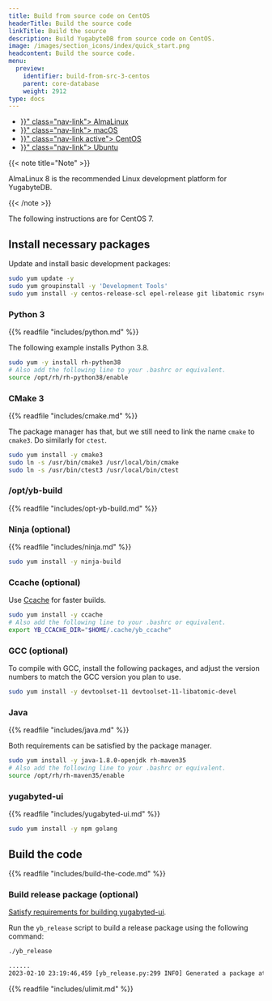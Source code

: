 ```yaml
---
title: Build from source code on CentOS
headerTitle: Build the source code
linkTitle: Build the source
description: Build YugabyteDB from source code on CentOS.
image: /images/section_icons/index/quick_start.png
headcontent: Build the source code.
menu:
  preview:
    identifier: build-from-src-3-centos
    parent: core-database
    weight: 2912
type: docs
---
```


<ul class="nav nav-tabs-alt nav-tabs-yb">

  <li >
    <a href="{{< relref "./build-from-src-almalinux.md" >}}" class="nav-link">
      <i class="fa-brands fa-linux" aria-hidden="true"></i>
      AlmaLinux
    </a>
  </li>

  <li >
    <a href="{{< relref "./build-from-src-macos.md" >}}" class="nav-link">
      <i class="fa-brands fa-apple" aria-hidden="true"></i>
      macOS
    </a>
  </li>

  <li >
    <a href="{{< relref "./build-from-src-centos.md" >}}" class="nav-link active">
      <i class="fa-brands fa-linux" aria-hidden="true"></i>
      CentOS
    </a>
  </li>

  <li >
    <a href="{{< relref "./build-from-src-ubuntu.md" >}}" class="nav-link">
      <i class="fa-brands fa-linux" aria-hidden="true"></i>
      Ubuntu
    </a>
  </li>

</ul>

{{< note title="Note" >}}

AlmaLinux 8 is the recommended Linux development platform for YugabyteDB.

{{< /note >}}

The following instructions are for CentOS 7.

## Install necessary packages

Update and install basic development packages:

```sh
sudo yum update -y
sudo yum groupinstall -y 'Development Tools'
sudo yum install -y centos-release-scl epel-release git libatomic rsync which
```

### Python 3

{{% readfile "includes/python.md" %}}

The following example installs Python 3.8.

```sh
sudo yum -y install rh-python38
# Also add the following line to your .bashrc or equivalent.
source /opt/rh/rh-python38/enable
```

### CMake 3

{{% readfile "includes/cmake.md" %}}

The package manager has that, but we still need to link the name `cmake` to `cmake3`.
Do similarly for `ctest`.

```sh
sudo yum install -y cmake3
sudo ln -s /usr/bin/cmake3 /usr/local/bin/cmake
sudo ln -s /usr/bin/ctest3 /usr/local/bin/ctest
```

### /opt/yb-build

{{% readfile "includes/opt-yb-build.md" %}}

### Ninja (optional)

{{% readfile "includes/ninja.md" %}}

```sh
sudo yum install -y ninja-build
```

### Ccache (optional)

Use [Ccache][ccache] for faster builds.

```sh
sudo yum install -y ccache
# Also add the following line to your .bashrc or equivalent.
export YB_CCACHE_DIR="$HOME/.cache/yb_ccache"
```

[ccache]: https://ccache.dev

### GCC (optional)

To compile with GCC, install the following packages, and adjust the version numbers to match the GCC version you plan to use.

```sh
sudo yum install -y devtoolset-11 devtoolset-11-libatomic-devel
```

### Java

{{% readfile "includes/java.md" %}}

Both requirements can be satisfied by the package manager.

```sh
sudo yum install -y java-1.8.0-openjdk rh-maven35
# Also add the following line to your .bashrc or equivalent.
source /opt/rh/rh-maven35/enable
```

### yugabyted-ui

{{% readfile "includes/yugabyted-ui.md" %}}

```sh
sudo yum install -y npm golang
```

## Build the code

{{% readfile "includes/build-the-code.md" %}}

### Build release package (optional)

[Satisfy requirements for building yugabyted-ui](#yugabyted-ui).

Run the `yb_release` script to build a release package using the following command:

```sh
./yb_release
```

```output.sh
......
2023-02-10 23:19:46,459 [yb_release.py:299 INFO] Generated a package at '/home/user/code/yugabyte-db/build/yugabyte-2.17.2.0-44b735cc69998d068d561f4b6f337b318fbc2424-release-clang15-centos-x86_64.tar.gz'
```

{{% readfile "includes/ulimit.md" %}}
